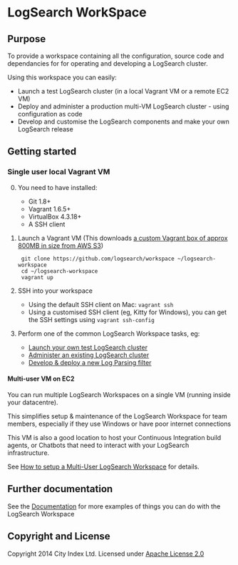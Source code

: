 # LogSearch WorkSpace

## Purpose
To provide a workspace containing all the configuration, source code and dependancies for for operating and developing a LogSearch cluster.  

Using this workspace you can easily:

* Launch a test LogSearch cluster (in a local Vagrant VM or a remote EC2 VM)
* Deploy and administer a production multi-VM LogSearch cluster - using configuration as code
* Develop and customise the LogSearch components and make your own LogSearch release

## Getting started

### Single user local Vagrant VM

0. You need to have installed:
    * Git 1.8+
    * Vagrant 1.6.5+
    * VirtualBox 4.3.18+
    * A SSH client
0. Launch a Vagrant VM (This downloads [a custom Vagrant box of approx 800MB in size from AWS S3](https://github.com/logsearch/workspace/blob/master/Vagrantfile#L12))

        git clone https://github.com/logsearch/workspace ~/logsearch-workspace
        cd ~/logsearch-workspace
        vagrant up
          
0. SSH into your workspace
    * Using the default SSH client on Mac: `vagrant ssh`
    * Using a customised SSH client (eg, Kitty for Windows), you can get the SSH settings using `vagrant ssh-config`

0. Perform one of the common LogSearch Workspace tasks, eg:
    * [Launch your own test LogSearch cluster](docs/LaunchTestLogSearchCluster.md)
    * [Administer an existing LogSearch cluster](docs/AdministerLogSearchCluster.md)
    * [Develop & deploy a new Log Parsing filter](docs/DevelopAndDeployALogParsingFilter.md)

#### Multi-user VM on EC2

You can run multiple LogSearch Workspaces on a single VM (running inside your datacentre).  

This simplifies setup & maintenance of the LogSearch Workspace for team members, especially if they use Windows or have poor internet connections

This VM is also a good location to host your Continuous Integration build agents, or Chatbots that need to interact with your LogSearch infrastructure.

See [How to setup a Multi-User LogSearch Workspace](docs/SetupMultiUserLogSearchWorkspace.md) for details.

## Further documentation

See the [Documentation](docs/README.md) for more examples of things you can do with the LogSearch Workspace
## Copyright and License

Copyright 2014 City Index Ltd.  Licensed under [Apache License 2.0](./LICENSE)
